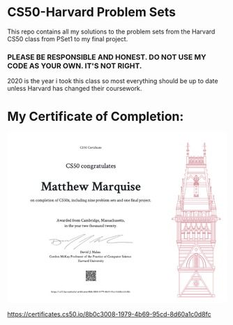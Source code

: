 # CS50-Harvard Problem Sets
This repo contains all my solutions to the problem sets from the Harvard CS50 class from PSet1 to my final project. 

### PLEASE BE RESPONSIBLE AND HONEST. DO NOT USE MY CODE AS YOUR OWN. IT'S NOT RIGHT.



2020 is the year i took this class so most everything should be up to date unless Harvard has changed their coursework.

# My Certificate of Completion:
![Matthew's CS50x Certificate of Completion](https://github.com/MattMarquise/CS50-Harvard/blob/master/Certificate/certificateofcompletion.png)

https://certificates.cs50.io/8b0c3008-1979-4b69-95cd-8d60a1c0d8fc

